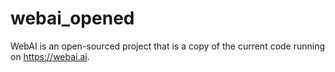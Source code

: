 # webai_opened
WebAI is an open-sourced project that is a copy of the current code running on https://webai.ai. 

